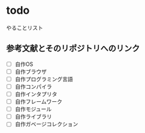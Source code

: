 # todo
やることリスト

## 参考文献とそのリポジトリへのリンク

- [ ] 自作OS
- [ ] 自作ブラウザ
- [ ] 自作プログラミング言語
- [ ] 自作コンパイラ
- [ ] 自作インタプリタ
- [ ] 自作フレームワーク
- [ ] 自作モジュール
- [ ] 自作ライブラリ
- [ ] 自作ガベージコレクション